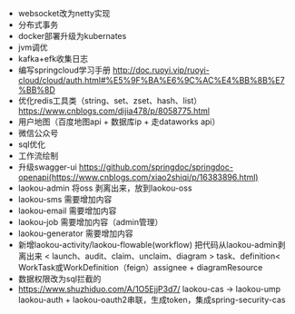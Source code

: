 - websocket改为netty实现
- 分布式事务
- docker部署升级为kubernates
- jvm调优
- kafka+efk收集日志
- 编写springcloud学习手册 http://doc.ruoyi.vip/ruoyi-cloud/cloud/auth.html#%E5%9F%BA%E6%9C%AC%E4%BB%8B%E7%BB%8D
- 优化redis工具类（string、set、zset、hash、list） https://www.cnblogs.com/dijia478/p/8058775.html
- 用户地图（百度地图api + 数据库ip + 走dataworks api）
- 微信公众号
- sql优化
- 工作流绘制
- 升级swagger-ui https://github.com/springdoc/springdoc-openapi(https://www.cnblogs.com/xiao2shiqi/p/16383896.html)
- laokou-admin 将oss 剥离出来，放到laokou-oss
- laokou-sms 需要增加内容
- laokou-email 需要增加内容
- laokou-job 需要增加内容（admin管理）
- laokou-generator 需要增加内容
- 新增laokou-activity/laokou-flowable(workflow) 把代码从laokou-admin剥离出来 < launch、audit、claim、unclaim、diagram > task、definition< WorkTask或WorkDefinition（feign）assignee + diagramResource<AssigneeDTO AssigneeVO>
- 数据权限改为sql拦截的
- https://www.shuzhiduo.com/A/1O5EjjP3d7/ laokou-cas -> laokou-ump laokou-auth + laokou-oauth2串联，生成token，集成spring-security-cas